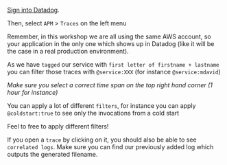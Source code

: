 [Sign into Datadog](https://app.datadoghq.com/account/login).

Then, select `APM` > `Traces` on the left menu

Remember, in this workshop we are all using the same AWS account, so your application in the only one which shows up in Datadog (like it will be the case in a real production environment).

As we have `tagged` our service with `first letter of firstname + lastname` you can filter those traces with `@service:XXX` (for instance `@service:mdavid`)

*Make sure you select a correct time span on the top right hand corner (1 hour for instance)*

You can apply a lot of different `filters`, for instance you can apply `@coldstart:true` to see only the invocations from a cold start

Feel to free to apply different filters!

If you open a `trace` by clicking on it, you should also be able to see `correlated logs`. Make sure you can find our previously added log which outputs the generated filename.

